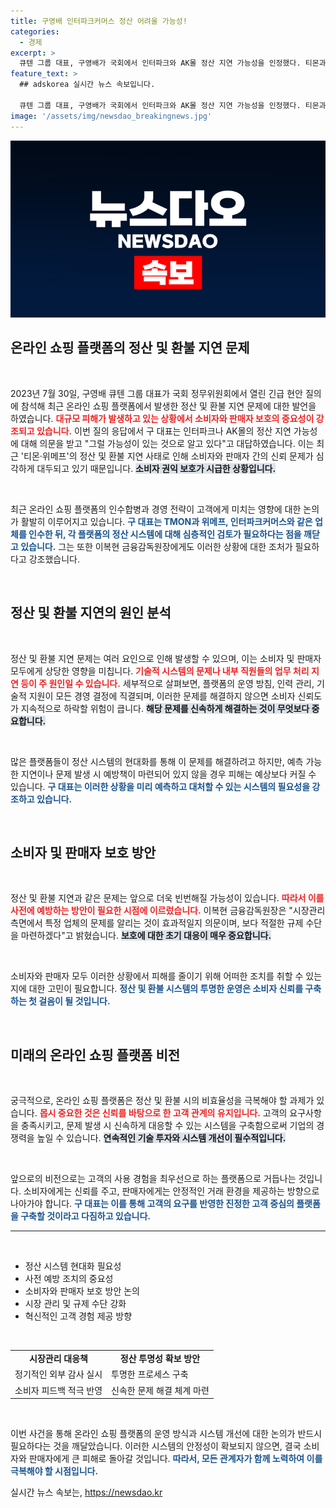 ```yaml
---
title: 구영배 인터파크커머스 정산 어려울 가능성!
categories:
  - 경제
excerpt: >
  큐텐 그룹 대표, 구영배가 국회에서 인터파크와 AK몰 정산 지연 가능성을 인정했다. 티몬과 위메프의 환불 사태에 이어 소비자와 판매자 보호 필요성이 더욱 강조되고 있다. 과연 그 배경은?
feature_text: >
  ## adskorea 실시간 뉴스 속보입니다.

  큐텐 그룹 대표, 구영배가 국회에서 인터파크와 AK몰 정산 지연 가능성을 인정했다. 티몬과 위메프의 환불 사태에 이어 소비자와 판매자 보호 필요성이 더욱 강조되고 있다. 과연 그 배경은?
image: '/assets/img/newsdao_breakingnews.jpg'
---
```


<p><img src="/assets/img/newsdao_breakingnews.jpg" alt="adskorea 속보" /></p>

<h2 data-ke-size="size26">온라인 쇼핑 플랫폼의 정산 및 환불 지연 문제</h2>

<p data-ke-size="size16">&nbsp;</p>

<p>2023년 7월 30일, 구영배 큐텐 그룹 대표가 국회 정무위원회에서 열린 긴급 현안 질의에 참석해 최근 온라인 쇼핑 플랫폼에서 발생한 정산 및 환불 지연 문제에 대한 발언을 하였습니다. <b><span style="color: #ee2323;">대규모 피해가 발생하고 있는 상황에서 소비자와 판매자 보호의 중요성이 강조되고 있습니다.</span></b> 이번 질의 응답에서 구 대표는 인터파크나 AK몰의 정산 지연 가능성에 대해 의문을 받고 "그럴 가능성이 있는 것으로 알고 있다"고 대답하였습니다. 이는 최근 '티몬·위메프'의 정산 및 환불 지연 사태로 인해 소비자와 판매자 간의 신뢰 문제가 심각하게 대두되고 있기 때문입니다. <b><span style="background-color: #21538527;">소비자 권익 보호가 시급한 상황입니다.</span></b> </p>

<p data-ke-size="size16">&nbsp;</p>

<p>최근 온라인 쇼핑 플랫폼의 인수합병과 경영 전략이 고객에게 미치는 영향에 대한 논의가 활발히 이루어지고 있습니다. <b><span style="color: #1a5490;">구 대표는 TMON과 위메프, 인터파크커머스와 같은 업체를 인수한 뒤, 각 플랫폼의 정산 시스템에 대해 심층적인 검토가 필요하다는 점을 깨닫고 있습니다.</span></b> 그는 또한 이복현 금융감독원장에게도 이러한 상황에 대한 조처가 필요하다고 강조했습니다. </p>

<p data-ke-size="size16">&nbsp;</p>

<h2 data-ke-size="size26">정산 및 환불 지연의 원인 분석</h2>

<p data-ke-size="size16">&nbsp;</p>

<p>정산 및 환불 지연 문제는 여러 요인으로 인해 발생할 수 있으며, 이는 소비자 및 판매자 모두에게 상당한 영향을 미칩니다. <b><span style="color: #ee2323;">기술적 시스템의 문제나 내부 직원들의 업무 처리 지연 등이 주 원인일 수 있습니다.</span></b> 세부적으로 살펴보면, 플랫폼의 운영 방침, 인력 관리, 기술적 지원이 모든 경영 결정에 직결되며, 이러한 문제를 해결하지 않으면 소비자 신뢰도가 지속적으로 하락할 위험이 큽니다. <b><span style="background-color: #21538527;">해당 문제를 신속하게 해결하는 것이 무엇보다 중요합니다.</span></b> </p>

<p data-ke-size="size16">&nbsp;</p>

<p>많은 플랫폼들이 정산 시스템의 현대화를 통해 이 문제를 해결하려고 하지만, 예측 가능한 지연이나 문제 발생 시 예방책이 마련되어 있지 않을 경우 피해는 예상보다 커질 수 있습니다. <b><span style="color: #1a5490;">구 대표는 이러한 상황을 미리 예측하고 대처할 수 있는 시스템의 필요성을 강조하고 있습니다.</span></b> </p>

<p data-ke-size="size16">&nbsp;</p>

<h2 data-ke-size="size26">소비자 및 판매자 보호 방안</h2>

<p data-ke-size="size16">&nbsp;</p>

<p>정산 및 환불 지연과 같은 문제는 앞으로 더욱 빈번해질 가능성이 있습니다. <b><span style="color: #ee2323;">따라서 이를 사전에 예방하는 방안이 필요한 시점에 이르렀습니다.</span></b> 이복현 금융감독원장은 "시장관리 측면에서 특정 업체의 문제를 알리는 것이 효과적일지 의문이며, 보다 적절한 규제 수단을 마련하겠다"고 밝혔습니다. <b><span style="background-color: #21538527;">보호에 대한 초기 대응이 매우 중요합니다.</span></b> </p>

<p data-ke-size="size16">&nbsp;</p>

<p>소비자와 판매자 모두 이러한 상황에서 피해를 줄이기 위해 어떠한 조치를 취할 수 있는지에 대한 고민이 필요합니다. <b><span style="color: #1a5490;">정산 및 환불 시스템의 투명한 운영은 소비자 신뢰를 구축하는 첫 걸음이 될 것입니다.</span></b> </p>

<p data-ke-size="size16">&nbsp;</p>

<h2 data-ke-size="size26">미래의 온라인 쇼핑 플랫폼 비전</h2>

<p data-ke-size="size16">&nbsp;</p>

<p>궁극적으로, 온라인 쇼핑 플랫폼은 정산 및 환불 시의 비효율성을 극복해야 할 과제가 있습니다. <b><span style="color: #ee2323;">몹시 중요한 것은 신뢰를 바탕으로 한 고객 관계의 유지입니다.</span></b> 고객의 요구사항을 충족시키고, 문제 발생 시 신속하게 대응할 수 있는 시스템을 구축함으로써 기업의 경쟁력을 높일 수 있습니다. <b><span style="background-color: #21538527;">연속적인 기술 투자와 시스템 개선이 필수적입니다.</span></b> </p>

<p data-ke-size="size16">&nbsp;</p>

<p>앞으로의 비전으로는 고객의 사용 경험을 최우선으로 하는 플랫폼으로 거듭나는 것입니다. 소비자에게는 신뢰를 주고, 판매자에게는 안정적인 거래 환경을 제공하는 방향으로 나아가야 합니다. <b><span style="color: #1a5490;">구 대표는 이를 통해 고객의 요구를 반영한 진정한 고객 중심의 플랫폼을 구축할 것이라고 다짐하고 있습니다.</span></b> </p>

<hr>

<p data-ke-size="size16">&nbsp;</p>

<ul>
  <li>정산 시스템 현대화 필요성</li>
  <li>사전 예방 조치의 중요성</li>
  <li>소비자와 판매자 보호 방안 논의</li>
  <li>시장 관리 및 규제 수단 강화</li>
  <li>혁신적인 고객 경험 제공 방향</li>
</ul>

<p data-ke-size="size16">&nbsp;</p>

<table style="border-collapse: collapse; width: 100%;">
  <tr>
    <td style="text-align: center; height: 17px;"><b>시장관리 대응책</b></td>
    <td style="text-align: center; height: 17px;"><b>정산 투명성 확보 방안</b></td>
  </tr>
  <tr>
    <td style="height: 17px;">정기적인 외부 감사 실시</td>
    <td style="height: 17px;">투명한 프로세스 구축</td>
  </tr>
  <tr>
    <td style="height: 17px;">소비자 피드백 적극 반영</td>
    <td style="height: 17px;">신속한 문제 해결 체계 마련</td>
  </tr>
</table>

<p data-ke-size="size16">&nbsp;</p>

<p>이번 사건을 통해 온라인 쇼핑 플랫폼의 운영 방식과 시스템 개선에 대한 논의가 반드시 필요하다는 것을 깨달았습니다. 이러한 시스템의 안정성이 확보되지 않으면, 결국 소비자와 판매자에게 큰 피해로 돌아갈 것입니다. <b><span style="color: #1a5490;">따라서, 모든 관계자가 함께 노력하여 이를 극복해야 할 시점입니다.</span></b></p>
실시간 뉴스 속보는, <a href="https://newsdao.kr" rel="dofollow">https://newsdao.kr</a>


